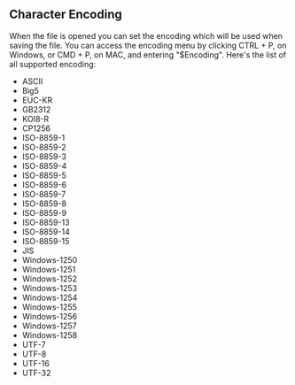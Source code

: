 ## Character Encoding
When the file is opened you can set the encoding which will be used when saving the file. You can access the encoding menu by clicking CTRL + P, on Windows, or CMD + P, on MAC, and entering "$Encoding". Here's the list of all supported encoding:

* ASCII
* Big5
* EUC-KR
* GB2312
* KOI8-R
* CP1256
* ISO-8859-1
* ISO-8859-2
* ISO-8859-3
* ISO-8859-4
* ISO-8859-5
* ISO-8859-6
* ISO-8859-7
* ISO-8859-8
* ISO-8859-9
* ISO-8859-13
* ISO-8859-14
* ISO-8859-15
* JIS
* Windows-1250
* Windows-1251
* Windows-1252
* Windows-1253
* Windows-1254
* Windows-1255
* Windows-1256
* Windows-1257
* Windows-1258
* UTF-7
* UTF-8
* UTF-16
* UTF-32
